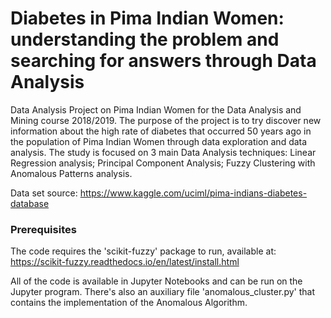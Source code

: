 # Diabetes in Pima Indian Women: understanding the problem and searching for answers through Data Analysis

Data  Analysis Project on Pima Indian Women for the Data Analysis and Mining course 2018/2019.
The purpose of the project is to try discover new information about the high rate of diabetes that occurred 50 years ago in the population of Pima Indian Women through data exploration and data analysis. The study is focused on 3 main Data Analysis techniques: Linear Regression analysis; Principal Component Analysis; Fuzzy Clustering with Anomalous Patterns analysis.

Data set source: https://www.kaggle.com/uciml/pima-indians-diabetes-database

### Prerequisites

The code requires the 'scikit-fuzzy' package to run, available at: https://scikit-fuzzy.readthedocs.io/en/latest/install.html

All of the code is available in Jupyter Notebooks and can be run on the Jupyter program. There's also an auxiliary file 'anomalous_cluster.py' that contains the implementation of the Anomalous Algorithm.
